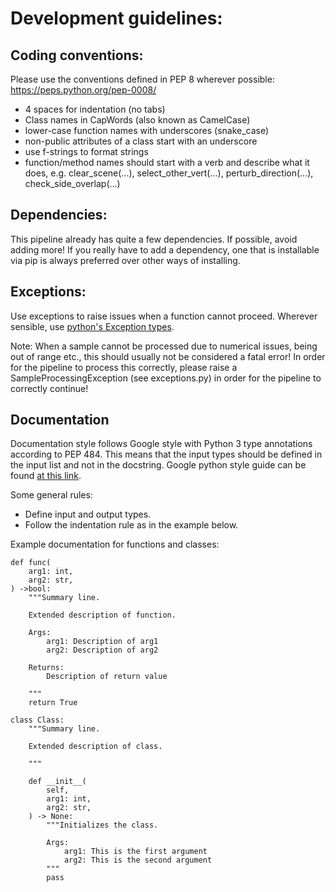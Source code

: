 # Development guidelines:

## Coding conventions:
Please use the conventions defined in PEP 8 wherever possible:
https://peps.python.org/pep-0008/

- 4 spaces for indentation (no tabs)
- Class names in CapWords (also known as CamelCase)
- lower-case function names with underscores (snake_case)
- non-public attributes of a class start with an underscore
- use f-strings to format strings
- function/method names should start with a verb and describe what it does, e.g. clear_scene(...), select_other_vert(...), perturb_direction(...), check_side_overlap(...)

## Dependencies:
This pipeline already has quite a few dependencies. If possible, avoid adding more!
If you really have to add a dependency, one that is installable via pip is always preferred over other ways of installing.

## Exceptions:
Use exceptions to raise issues when a function cannot proceed. Wherever sensible, use [python's Exception types](https://docs.python.org/3/library/exceptions.html).

Note: When a sample cannot be processed due to numerical issues, being out of range etc., this should usually not be considered a fatal error! In order for the pipeline to process this correctly, please raise a SampleProcessingException (see exceptions.py) in order for the pipeline to correctly continue!

## Documentation
Documentation style follows Google style with Python 3 type annotations according to PEP 484. This means that the input types should be defined in the input list and not in the docstring. Google python style guide can be found [at this link](https://google.github.io/styleguide/pyguide.html). 

Some general rules:
- Define input and output types.
- Follow the indentation rule as in the example below.

Example documentation for functions and classes:
```
def func(
    arg1: int, 
    arg2: str,
) ->bool:
    """Summary line.

    Extended description of function.

    Args:
        arg1: Description of arg1
        arg2: Description of arg2

    Returns:
        Description of return value

    """
    return True

class Class:
    """Summary line.

    Extended description of class.

    """

    def __init__(
        self, 
        arg1: int,
        arg2: str,
    ) -> None:
        """Initializes the class.

        Args:
            arg1: This is the first argument
            arg2: This is the second argument
        """
        pass
```
